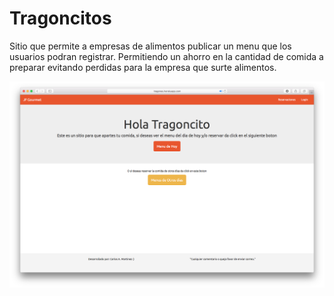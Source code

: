 # Tragoncitos

Sitio que permite a empresas de alimentos publicar un menu que los usuarios podran registrar. Permitiendo un ahorro en la cantidad de comida a preparar evitando perdidas para la empresa que surte alimentos.

![alt text](https://github.com/carloxdev/tragoncitos/blob/master/screenshots/portada.png)


